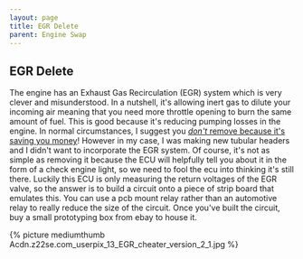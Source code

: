 ```yaml
---
layout: page
title: EGR Delete
parent: Engine Swap
---
```

## EGR Delete

The engine has an Exhaust Gas Recirculation (EGR) system which is very clever and misunderstood. In a nutshell, it's allowing inert gas to dilute your incoming air meaning that you need more throttle opening to burn the same amount of fuel. This is good because it's reducing pumping losses in the engine. In normal circumstances, I suggest you [*don't* remove because it's saving you money](http://www.tuneruniversity.com/blog/2012/05/dont-block-or-remove-the-egr-valve-its-saving-you-money/)! However in my case, I was making new tubular headers and I didn't want to incorporate the EGR system. Of course, it's not as simple as removing it because the ECU will helpfully tell you about it in the form of a check engine light, so we need to fool the ecu into thinking it's still there.  Luckily this ECU is only measuring the return voltages of the EGR valve, so the answer is to build a circuit onto a piece of strip board that emulates this. You can use a pcb mount relay rather than an automotive relay to really reduce the size of the circuit. Once you've built the circuit, buy a small prototyping box from ebay to house it.

{% picture mediumthumb Acdn.z22se.com_userpix_13_EGR_cheater_version_2_1.jpg %}


